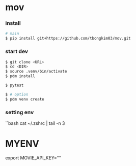 # mov

### install
```bash
# main
$ pip install git+https://github.com/tbongkim03/mov.git
```


### start dev
```bash
$ git clone <URL>
$ cd <DIR>
$ source .venv/bin/activate
$ pdm install

$ pytest

$ # option
$ pdm venv create
```

### setting env
``bash
cat ~/.zshrc | tail -n 3

# MYENV
export MOVIE_API_KEY="<key>"
```
